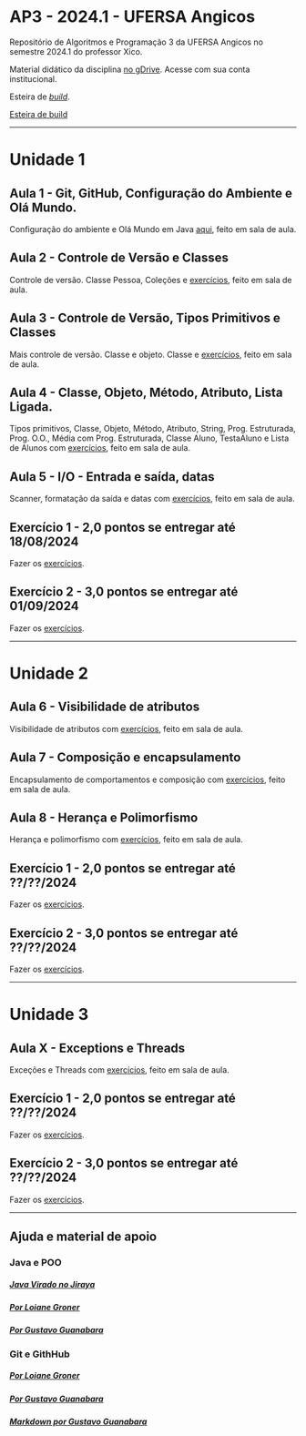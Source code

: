 # AP3 - 2024.1 - UFERSA Angicos

Repositório de Algoritmos e Programação 3 da UFERSA Angicos no semestre 2024.1 do professor Xico.

Material didático da disciplina [no gDrive](https://drive.google.com/drive/u/1/folders/1y72aaSWIXqO2sgJkdnLvzLkCXdZ2KwXj). Acesse com sua conta institucional.

Esteira de [_build_](https://www.youtube.com/channel/UCZgt6AzoyjslHTC9dz0UoTw/community?lb=UgkxDa-Oj1fz7KfOSyqAOG7bVwNBsiceGB_R).

<a href="https://www.youtube.com/channel/UCZgt6AzoyjslHTC9dz0UoTw/community?lb=UgkxDa-Oj1fz7KfOSyqAOG7bVwNBsiceGB_R" target="_blank">Esteira de build</a>

---

# Unidade 1

## Aula 1 - Git, GitHub, Configuração do Ambiente e Olá Mundo.

Configuração do ambiente e Olá Mundo em Java [aqui](unidade1/aula1.md), feito em sala de aula.

## Aula 2 - Controle de Versão e Classes

Controle de versão. Classe Pessoa, Coleções e [exercícios](unidade1/aula2.md), feito em sala de aula.

## Aula 3 - Controle de Versão, Tipos Primitivos e Classes

Mais controle de versão. Classe e objeto. Classe  e [exercícios](unidade1/aula3.md), feito em sala de aula.

## Aula 4 - Classe, Objeto, Método, Atributo, Lista Ligada.

Tipos primitivos, Classe, Objeto, Método, Atributo, String, Prog. Estruturada, Prog. O.O., Média com Prog. Estruturada, Classe Aluno, TestaAluno e Lista de Alunos com [exercícios](unidade1/aula4.md), feito em sala de aula.

## Aula 5 - I/O - Entrada e saída, datas

Scanner, formatação da saída e datas com [exercícios](unidade1/aula5.md), feito em sala de aula.

## Exercício 1 - 2,0 pontos se entregar até 18/08/2024

Fazer os [exercícios](unidade1/exercicio1.md).

## Exercício 2 - 3,0 pontos se entregar até 01/09/2024

Fazer os [exercícios](unidade1/exercicio1.md).

---

# Unidade 2

## Aula 6 - Visibilidade de atributos

Visibilidade de atributos com [exercícios](unidade2/aula6.md), feito em sala de aula.

## Aula 7 - Composição e encapsulamento

Encapsulamento de comportamentos e composição com [exercícios](unidade2/aula7.md), feito em sala de aula.

## Aula 8 - Herança e Polimorfismo

Herança e polimorfismo com [exercícios](unidade2/aula8.md), feito em sala de aula.

## Exercício 1 - 2,0 pontos se entregar até ??/??/2024

Fazer os [exercícios](unidade2/exercício1.md).

## Exercício 2 - 3,0 pontos se entregar até ??/??/2024

Fazer os [exercícios](unidade2/exercício1.md).

---

# Unidade 3

## Aula X - Exceptions e Threads

Exceções e Threads com [exercícios](unidade3/aulaX.md), feito em sala de aula.

## Exercício 1 - 2,0 pontos se entregar até ??/??/2024

Fazer os [exercícios](unidade3/exercício1.md).

## Exercício 2 - 3,0 pontos se entregar até ??/??/2024

Fazer os [exercícios](unidade3/exercício1.md).

---

## Ajuda e material de apoio

### Java e POO

##### [Java Virado no Jiraya](https://www.youtube.com/playlist?list=PL62G310vn6nFIsOCC0H-C2infYgwm8SWW)

##### [Por Loiane Groner](https://www.youtube.com/playlist?list=PLGxZ4Rq3BOBq0KXHsp5J3PxyFaBIXVs3r)

##### [Por Gustavo Guanabara](https://www.youtube.com/playlist?list=PLHz_AreHm4dkqe2aR0tQK74m8SFe-aGsY)

### Git e GithHub

##### [Por Loiane Groner](https://www.youtube.com/watch?v=UMhskLXJuq4)

##### [Por Gustavo Guanabara](https://www.youtube.com/watch?v=xEKo29OWILE&list=PLHz_AreHm4dm7ZULPAmadvNhH6vk9oNZA)

##### [Markdown por Gustavo Guanabara](/git_github_gguanabara)
